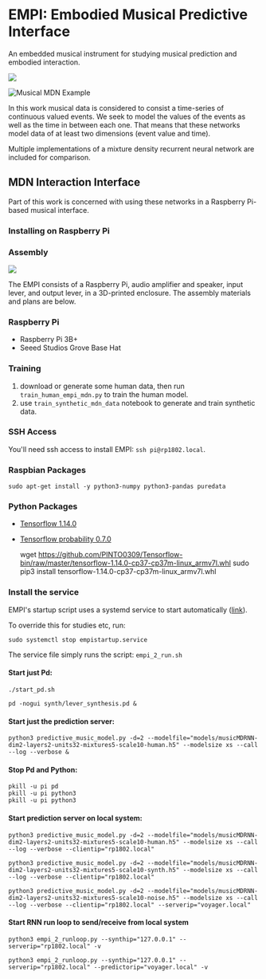 # EMPI: Embodied Musical Predictive Interface

An embedded musical instrument for studying musical prediction and embodied interaction.

<!-- <video src="https://giphy.com/gifs/KFoOINQn0moVJB8uUe/html5"></video> -->

![](https://media.giphy.com/media/KFoOINQn0moVJB8uUe/giphy.gif)

![Musical MDN Example](https://github.com/cpmpercussion/creative-mdns/raw/master/images/rnn_output.png)

In this work musical data is considered to consist a time-series of continuous valued events. We seek to model the values of the events as well as the time in between each one. That means that these networks model data of at least two dimensions (event value and time).

Multiple implementations of a mixture density recurrent neural network are included for comparison.

## MDN Interaction Interface

Part of this work is concerned with using these networks in a Raspberry Pi-based musical interface.

<!-- ![Musical Interface](https://github.com/cpmpercussion/creative-mdns/raw/master/images/rnn-interface.jpg) -->

### Installing on Raspberry Pi

### Assembly

![](https://media.giphy.com/media/KeKzvZvpjpWcKgXFzR/giphy.gif)

The EMPI consists of a Raspberry Pi, audio amplifier and speaker, input lever, and output lever, in a 3D-printed enclosure. The assembly materials and plans are below.

### Raspberry Pi

- Raspberry Pi 3B+
- Seeed Studios Grove Base Hat

### Training

1. download or generate some human data, then run `train_human_empi_mdn.py` to train the human model.
2. use `train_synthetic_mdn_data` notebook to generate and train synthetic data.

### SSH Access

You'll need ssh access to install EMPI: `ssh pi@rp1802.local`.

### Raspbian Packages

	sudo apt-get install -y python3-numpy python3-pandas puredata

### Python Packages

- [Tensorflow 1.14.0](https://github.com/PINTO0309/Tensorflow-bin)
- [Tensorflow probability 0.7.0]()

	wget https://github.com/PINTO0309/Tensorflow-bin/raw/master/tensorflow-1.14.0-cp37-cp37m-linux_armv7l.whl
	sudo pip3 install tensorflow-1.14.0-cp37-cp37m-linux_armv7l.whl


### Install the service

EMPI's startup script uses a systemd service to start automatically ([link](https://www.raspberrypi.org/documentation/linux/usage/systemd.md)).

To override this for studies etc, run:

	sudo systemctl stop empistartup.service

The service file simply runs the script: `empi_2_run.sh`

#### Start just Pd:

	./start_pd.sh 

	pd -nogui synth/lever_synthesis.pd &

#### Start just the prediction server:

	python3 predictive_music_model.py -d=2 --modelfile="models/musicMDRNN-dim2-layers2-units32-mixtures5-scale10-human.h5" --modelsize xs --call --log --verbose &


#### Stop Pd and Python:

	pkill -u pi pd
	pkill -u pi python3
	pkill -u pi python3


#### Start prediction server on local system:

	python3 predictive_music_model.py -d=2 --modelfile="models/musicMDRNN-dim2-layers2-units32-mixtures5-scale10-human.h5" --modelsize xs --call --log --verbose --clientip="rp1802.local"

	python3 predictive_music_model.py -d=2 --modelfile="models/musicMDRNN-dim2-layers2-units32-mixtures5-scale10-synth.h5" --modelsize xs --call --log --verbose --clientip="rp1802.local"

	python3 predictive_music_model.py -d=2 --modelfile="models/musicMDRNN-dim2-layers2-units32-mixtures5-scale10-noise.h5" --modelsize xs --call --log --verbose --clientip="rp1802.local" --serverip="voyager.local"

#### Start RNN run loop to send/receive from local system

	python3 empi_2_runloop.py --synthip="127.0.0.1" --serverip="rp1802.local" -v

	python3 empi_2_runloop.py --synthip="127.0.0.1" --serverip="rp1802.local" --predictorip="voyager.local" -v



